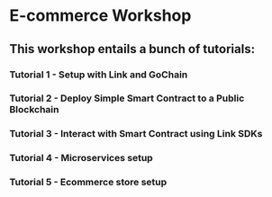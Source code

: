 # E-commerce Workshop

## This workshop entails a bunch of tutorials:

### Tutorial 1 - Setup with Link and GoChain
### Tutorial 2 - Deploy Simple Smart Contract to a Public Blockchain
### Tutorial 3 - Interact with Smart Contract using Link SDKs
### Tutorial 4 - Microservices setup
### Tutorial 5 - Ecommerce store setup